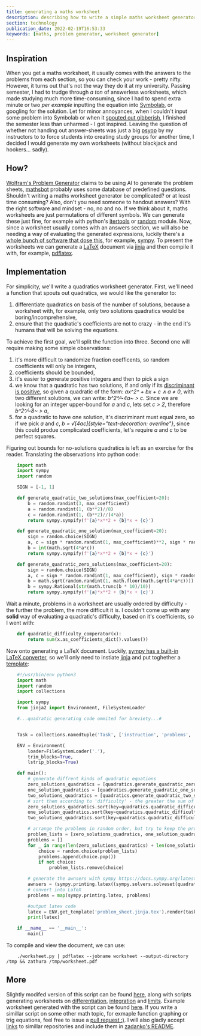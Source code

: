 ```yaml
---
title: generating a maths worksheet
description: describing how to write a simple maths worksheet generator
section: technology
publication_date: 2022-02-19T16:53:33
keywords: [maths, problem generator, worksheet generator]
---
```

## Inspiration

When you get a maths worksheet, it usually comes with the answers to the
problems from each section, so you can check your work - pretty nifty.
However, it turns out that's not the way they do it at my university.
Passing semester, I had to trudge through *a ton* of answerless
worksheets, which made studying much more time-consuming, since I had to
spend extra minute or two *per example* inputting the equation into
[Symbolab](https://www.symbolab.com/), or googling for
the solution. Let for minor annoyances, when I couldn't input some
problem into Symbolab or when it [spouted out
gibberish](https://www.symbolab.com/solver/step-by-step/%5Clim_%7Bx%5Cto0%7D%5Cleft(%5Cfrac%7Bsin%5Cleft(x%5Cright)%7D%7Bx%7D%5Cright)?or=input),
I finished the semester less than unharmed - I got inspired. Leaving the
question of whether not handing out answer-sheets was just a big
[psyop](https://www.urbandictionary.com/define.php?term=psyop)
by my instructors to to force students into creating study groups for
another time, I decided I would generate my own worksheets (without
blackjack and hookers\... sadly).

## How?

[Wolfram's Problem
Generator](https://www.wolframalpha.com/problem-generator/)
claims to be using AI to generate the problem sheets,
[mathsbot](https://mathsbot.com/generators/textbook)
probably uses some database of predefined questions. Shouldn't writing
a maths worksheet generator be complicated? or at least time consuming?
Also, don't you need someone to handout answers? With the right
software and mindset - no, no and no. If we think about it, maths
worksheets are just permutations of different symbols. We can generate
these just fine, for example with python's
[itertools](https://docs.python.org/3/library/itertools.html#itertools.product)
or
[random](https://docs.python.org/3/library/random.html)
module. Now, since a worksheet usually comes with an answers section, we
will also be needing a way of evaluating the generated expressions,
luckily there's a [whole bunch of software that dose
this](https://en.wikipedia.org/wiki/Computer_algebra_system),
for example, [sympy](https://www.sympy.org/). To
present the worksheets we can generate a
[LaTeX](https://www.latex-project.org/) document via
[jinja](https://jinja.palletsprojects.com/) and then
compile it with, for example,
[pdflatex](https://man.archlinux.org/man/pdftex.1).

## Implementation

For simplicity, we'll write a quadratics worksheet generator. First,
we'll need a function that spouts out quadratics, we would like the
generator to:

1.  differentiate quadratics on basis of the number of solutions,
    because a worksheet with, for example, only two solutions quadratics
    would be boring/incomprehensive,
2.  ensure that the quadratic's coefficients are not to crazy - in the
    end it's humans that will be solving the equations.

To achieve the first goal, we'll split the function into three. Second
one will require making some simple observations:

1.  it's more difficult to randomize fraction coefficents, so random
    coefficients will only be integers,
2.  coefficients should be bounded,
3.  it's easier to generate positive integers and then to pick a sign
4.  we know that a quadratic has two solutions, if and only if its
    [discriminant is
    positive](https://en.wikipedia.org/wiki/Discriminant#Degree_2),
    so given a quadratic of the form: *ax^2^ + bx + c ∧ a ≠ 0*, with two
    different solutions, we can write: *b^2^⁄~4a~ \> c*. Since we are
    looking for an integer upper-bound for *a* and *c*, lets set *c \>
    2*, therefore *b^2^⁄~8~ \> a*,
5.  for a quadratic to have one solution, it's discriminant must equal
    zero, so if we pick *a* and *c*, *b =
    √[4ac]{style="text-decoration: overline"}*, since this could produe
    complicated coefficients, let's require *a* and *c* to be perfect
    squares.

Figuring out bounds for no-solutions quadratics is left as an exercise
for the reader. Translating the observations into python code:

```python
    import math
    import sympy
    import random

    SIGN = [-1, 1]

    def generate_quadratic_two_solutions(max_coefficient=20):
        b = random.randint(3, max_coefficient)
        a = random.randint(1, (b**2)//8)
        c = random.randint(1, (b**2)//(4*a))
        return sympy.sympify(f'{a}*x**2 + {b}*x + {c}')

    def generate_quadratic_one_solution(max_coefficient=20):
        sign = random.choice(SIGN)
        a, c = sign * random.randint(1, max_coefficient)**2, sign * random.randint(1, max_coefficient)**2
        b = int(math.sqrt(4*a*c))
        return sympy.sympify(f'{a}*x**2 + {b}*x + {c}')

    def generate_quadratic_zero_solutions(max_coefficient=20):
        sign = random.choice(SIGN)
        a, c = sign * random.randint(1, max_coefficient), sign * random.randint(1, max_coefficient)
        b = math.sqrt(random.randint(1, math.floor(math.sqrt(4*a*c))))
        b = sympy.Rational(str(math.trunc(b * 10)/10))
        return sympy.sympify(f'{a}*x**2 + {b}*x + {c}')
```

Wait a minute, problems in a worksheet are usually ordered by
difficulty - the further the problem, the more difficult it is. I
couldn't come up with any **solid** way of evaluating a quadratic's
difficulty, based on it's coefficients, so I went with:

```python
    def quadratic_difficulty_comperator(x):
        return sum(x.as_coefficients_dict().values())
```

Now onto generating a LaTeX document. Luckily, [sympy has a built-in
LaTeX
converter](https://docs.sympy.org/latest/tutorial/printing.html#mathrm-latex),
so we'll only need to instiate
[jinja](https://jinja2docs.readthedocs.io/en/stable/api.html#basics)
and put toghether a
[template](https://raw.githubusercontent.com/jacadzaca/zadanko/master/zadanko/templates/problem_sheet.jinja.tex):

```python
    #!/usr/bin/env python3
    import math
    import random
    import collections

    import sympy
    from jinja2 import Environment, FileSystemLoader

    #...quadratic generating code ommited for breviety...#


    Task = collections.namedtuple('Task', ['instruction', 'problems', 'awnsers'])

    ENV = Environment(
        loader=FileSystemLoader('.'),
        trim_blocks=True,
        lstrip_blocks=True)

    def main():
        # generate diffrent kinds of quadratic equations
        zero_solutions_quadratics = [quadratics.generate_quadratic_zero_solutions() for _ in range(10)]
        one_solution_quadratics = [quadratics.generate_quadratic_one_solution() for _ in range(10)]
        two_solutions_quadratics = [quadratics.generate_quadratic_two_solutions() for _ in range(6)]
        # sort them according to 'difficulty' - the greater the sum of quadratic's coefficients, the more difficult it is
        zero_solutions_quadratics.sort(key=quadratics.quadratic_difficulty_comperator)
        one_solution_quadratics.sort(key=quadratics.quadratic_difficulty_comperator)
        two_solutions_quadratics.sort(key=quadratics.quadratic_difficulty_comperator)

        # arrange the problems in random order, but try to keep the problems' difficulty incremental
        problem_lists = [zero_solutions_quadratics, one_solution_quadratics, two_solutions_quadratics]
        problems = []
        for _ in range(len(zero_solutions_quadratics) + len(one_solution_quadratics) + len(two_solutions_quadratics)):
            choice = random.choice(problem_lists)
            problems.append(choice.pop())
            if not choice:
                problem_lists.remove(choice)

        # generate the awnsers with sympy https://docs.sympy.org/latest/index.html
        awnsers = (sympy.printing.latex((sympy.solvers.solveset(quadratic, domain=sympy.S.Reals))) for quadratic in problems)
        # convert into LaTeX
        problems = map(sympy.printing.latex, problems)

        #output latex code
        latex = ENV.get_template('problem_sheet.jinja.tex').render(tasks=[Task('Find the roots of function $f$, given by expression:', problems, awnsers)])
        print(latex)

    if __name__ == '__main__':
        main()
```

To compile and view the document, we can use:

```shell
    ./worksheet.py | pdflatex --jobname worksheet --output-directory /tmp && zathura /tmp/worksheet.pdf
```

## More

Slightly modifed version of this script can be found
[here](https://github.com/jacadzaca/zadanko), along
with scripts generating worksheets on
[differentiation](https://raw.githubusercontent.com/jacadzaca/zadanko/master/examples/generate_differentiation_worksheet.py),
[integration](https://raw.githubusercontent.com/jacadzaca/zadanko/master/examples/generate_integration_worksheet.py)
and
[limits](https://raw.githubusercontent.com/jacadzaca/zadanko/master/examples/generate_limit_worksheet.py).
Example worksheet generated with the script can be found
[here](https://file.enum.run/e8d4b8c0bdfa9554/example_worksheet.pdf).
If you write a simillar script on some other math topic, for exmaple
function graphing or trig equations, feel free to issue a [pull request
:)](https://github.com/jacadzaca/zadanko/pulls). I will
also gladly accept
[links](mailto:vitouejj@gmail.com?subject=Worksheet%20generator%20script%20-%20%5BINSERT%20NAME%5D)
to simillar repositories and include them in [zadanko's
README](https://github.com/jacadzaca/zadanko#readme).

